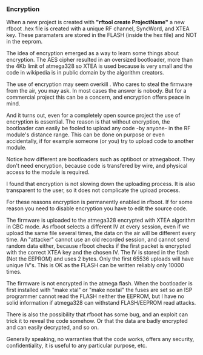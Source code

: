 ### Εncryption

When a new project is created with **"rftool create ProjectName"** a new rfboot .hex file is created
with a unique RF channel, SyncWord, and XTEA key. These paramaters are stored in the FLASH (inside the hex file)
and NOT in the eeprom.

The idea of encryption emerged as a way to learn some things about encryption. The AES
cipher resulted in an oversized bootloader, more than the 4Kb limit of atmega328 so XTEA
is used because is very small and the code in wikipedia is in public domain by the
algorithm creators.

The use of encryption may seem overkill . Who cares to steal the firmware from the air, you may ask.
In most cases the answer is nobody.
But for a commercial project this can be a concern, and encryption offers peace in mind.

And it turns out,  even for a completely open
source project the use of encryption is essential. The reason is that without encryption,
the bootloader can easily be fooled to upload any code -by anyone- in the RF module's distance range.
This can be done on purpose or even accidentally, if for example someone (or you) try to upload
code to another module.

Notice how different are bootloaders such as optiboot or atmegaboot.
They don't need encryption, because code is transfered by wire, and
physical access to the module is required.

I found that encryption is not slowing down the uploading process.
It is also transparent to the user, so it does not complicate the upload process.

For these reasons encryption is permanently enabled in rfboot. If for some reason you need
to disable encryption you have to edit the source code.

The firmware is uploaded to the atmega328 encrypted with XTEA algorithm in CBC mode.
As rfboot selects a different IV at every session, even if we upload the same file several times,
the data on the air will be different every time. An "attacker" cannot use an old recorded
session, and cannot send random data either, because rfboot checks if the first
packet is encrypted with the correct XTEA key and the chosen IV. The IV is stored
in the flash (Not the EEPROM) and uses 2 bytes. Only the first 65536 uploads will have unique IV's. This is OK
as the FLASH can be written reliably only 10000 times.

The firmware is not encrypted in the atmega flash. When the bootloader is first installed with
"make xtal" or "make noxtal" the fuses are set so an ISP programmer cannot read the FLASH
neither the EEPROM,
but I have no solid information if atmega328 can withstand FLASH/EEPROM read attacks.

There is also the possibility that rfboot has some bug, and an exploit can trick it to
reveal the code somehow. Or that the data are badly encrypted and can easily decrypted, and so on.

Generally speaking, no warranties that the code works, offers any security, confidentiality,
it is useful to any particular purpose, etc.
